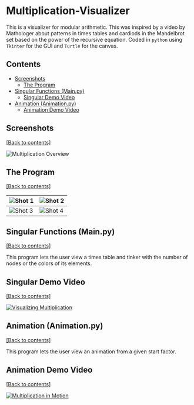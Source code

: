 # Multiplication-Visualizer  
This is a visualizer for modular arithmetic. This was inspired by a video by Mathologer about patterns in times tables and cardiods in the Mandelbrot set based on the power of the recursive equation. Coded in `python` using `Tkinter` for the GUI and `Turtle` for the canvas.

## Contents
- [Screenshots](https://github.com/WilliamAmbrozic/Multiplication-Visualizer#screenshots)
  - [The Program](https://github.com/WilliamAmbrozic/Multiplication-Visualizer#theprogram)
- [Singular Functions (Main.py)](https://github.com/WilliamAmbrozic/Multiplication-Visualizer#singularfunctions)
  - [Singular Demo Video](https://github.com/WilliamAmbrozic/Multiplication-Visualizer#singularfunctions)
- [Animation (Animation.py)](https://github.com/WilliamAmbrozic/Multiplication-Visualizer#animation)
  - [Animation Demo Video](https://github.com/WilliamAmbrozic/Multiplication-Visualizer#singularfunctions)

## Screenshots

[[Back to contents]](https://github.com/WilliamAmbrozic/Multiplication-Visualizer#contents)

![Multiplication Overview](https://i.imgur.com/c2jAxCJ.png)

## The Program

[[Back to contents]](https://github.com/WilliamAmbrozic/Multiplication-Visualizer#contents)

| ![Shot 1](https://i.imgur.com/8wITa8I.png) | ![Shot 2](https://i.imgur.com/zV3LAhd.png) |
|--------------------------------------------|-------------------------------------------|
| ![Shot 3](https://i.imgur.com/kZWvOLd.png) | ![Shot 4](https://i.imgur.com/pRDAeUn.png) |

## Singular Functions (Main.py)

[[Back to contents]](https://github.com/WilliamAmbrozic/Multiplication-Visualizer#contents)

This program lets the user view a times table and tinker with the number of nodes or the colors of its elements.

## Singular Demo Video

[[Back to contents]](https://github.com/WilliamAmbrozic/Multiplication-Visualizer#contents)

[![Visualizing Multiplication](https://i.imgur.com/nIpB5yC.png)](https://www.youtube.com/watch?v=Jg_o1jh4RGk)

## Animation (Animation.py)  

[[Back to contents]](https://github.com/WilliamAmbrozic/Multiplication-Visualizer#contents)

This program lets the user view an animation from a given start factor.

## Animation Demo Video

[[Back to contents]](https://github.com/WilliamAmbrozic/Multiplication-Visualizer#contents)

[![Multiplication in Motion](https://i.imgur.com/uNqEieF.png)](https://www.youtube.com/watch?v=-6k-0unlRC0)
